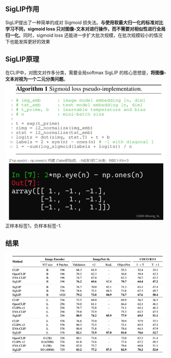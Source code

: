 ## SigLIP作用
SigLIP提出了一种简单的成对 Sigmoid 损失法。**与使用软最大归一化的标准对比学习不同，sigmoid loss 只对图像-文本对进行操作，而不需要对相似性进行全局归一化**。同时，sigmoid loss 还能进一步扩大批次规模，在批次规模较小的情况下也能发挥更好的效果

## SigLIP原理
在CLIP中，对图文对作多分类，需要全局softmax
SigLIP 的核心思想是，**将图像-文本对视为一个二元分类问题**。
![alt text](image.png)
![alt text](image-1.png)
正样本标签1，负样本标签-1.

## 结果
![alt text](image-2.png)